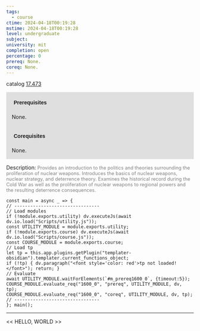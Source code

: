 ```yaml
---
tags:
  - course
ctime: 2024-04-18T00:19:28
mstime: 2024-04-18T00:19:28
level: undergraduate
subject: 
university: mit
completion: open
percentage: 0
prereq: None.
coreq: None.
---
```


catalog [17.473](http://student.mit.edu/catalog/m17b.html#17.473)

<span style="display: block; padding: 15px; background-color: rgb(100, 100, 100, 0.2);"><font id="m_prereq1600_0" style="display: block; font-family: Arial, sans-serif; font-weight: bold; padding: 5px">Prerequisites</font><br><span id="prereq1600_0">None.</span></span>
<span style="display: block; padding: 15px; background-color: rgb(100, 100, 100, 0.2);"><font id="m_coreq1600_0" style="display: block; font-family: Arial, sans-serif; font-weight: bold; padding: 5px">Corequisites</font><br><span id="coreq1600_0">None.</span></span>

<font style="">Description:</font>
<font style="color: grey; font-size: 0.8rem;">Provides an introduction to the politics and theories surrounding the proliferation of nuclear weapons. Introduces the basics of nuclear weapons, nuclear strategy, and deterrence theory. Examines the historical record during the Cold War as well as the proliferation of nuclear weapons to regional powers and the resulting deterrence consequences.</font>

```dataviewjs
const main = async _ => {
// --------------------------------
// Load modules
if (!module.exports.utility) dv.executeJs(await dv.io.load("Scripts/utility.js"));
const UTILITY_MODULE = module.exports.utility;
if (!module.exports.course) dv.executeJs(await dv.io.load("Scripts/course.js"));
const COURSE_MODULE = module.exports.course;
// Load tp
let tp = this.app.plugins.getPlugin("templater-obsidian").templater.current_functions_object;
if (!tp) { dv.paragraph("<font style='color: red'>tp not loaded!</font>"); return; }
// Evaluate
await UTILITY_MODULE.waitForElements(`#m_prereq1600_0`, {timeout:5});
COURSE_MODULE.evaluate_req("1600_0", "prereq", UTILITY_MODULE, dv, tp);
COURSE_MODULE.evaluate_req("1600_0", "coreq", UTILITY_MODULE, dv, tp);
// --------------------------------
}; main();
```

---

<< HELLO, WORLD >>

